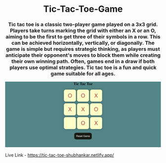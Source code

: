 <h1 align = "center"> Tic-Tac-Toe-Game </h1>
<h3 align = "center">Tic tac toe is a classic two-player game played on a 3x3 grid. Players take turns marking the grid with either an X or an O, aiming to be the first to get three of their symbols in a row. This can be achieved horizontally, vertically, or diagonally. The game is simple but requires strategic thinking, as players must anticipate their opponent's moves to block them while creating their own winning path. Often, games end in a draw if both players use optimal strategies. Tic tac toe is a fun and quick game suitable for all ages.</h3>

![Loading](https://github.com/shubhankarraj40/Tic-Tac-Toe-Game/blob/main/Screenshot%20(60).png)

Live Link - https://tic-tac-toe-shubhankar.netlify.app/
